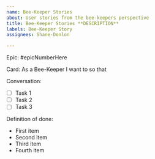 ```yaml
---
name: Bee-Keeper Stories
about: User stories from the bee-keepers perspective
title: Bee-Keeper Stories **DESCRIPTION**
labels: Bee-Keeper Story
assignees: Shane-Donlon

---
```


Epic: #epicNumberHere

Card:
As a Bee-Keeper I want to <CAPABILITY> so that <BENEFIT>


Conversation:
- [ ] Task 1
- [ ] Task 2
- [ ] Task 3

Definition of done:
- First item
- Second item
- Third item
- Fourth item
